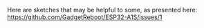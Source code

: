 Here are sketches that may be helpful to some, as presented here:<br>
https://github.com/GadgetReboot/ESP32-A1S/issues/1
